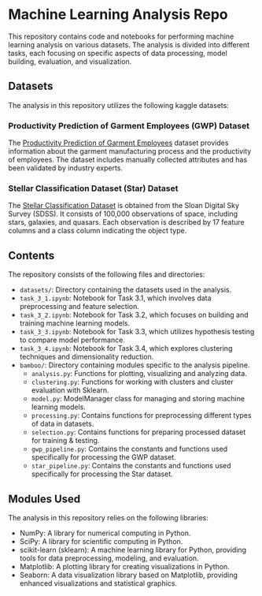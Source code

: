# Machine Learning Analysis Repo

This repository contains code and notebooks for performing machine learning analysis on various datasets. The analysis is divided into different tasks, each focusing on specific aspects of data processing, model building, evaluation, and visualization.

## Datasets

The analysis in this repository utilizes the following kaggle datasets:

### Productivity Prediction of Garment Employees (GWP) Dataset

The [Productivity Prediction of Garment Employees](https://www.kaggle.com/datasets/ishadss/productivity-prediction-of-garment-employees) dataset provides information about the garment manufacturing process and the productivity of employees. The dataset includes manually collected attributes and has been validated by industry experts.

### Stellar Classification Dataset (Star) Dataset

The [Stellar Classification Dataset](https://www.kaggle.com/datasets/fedesoriano/stellar-classification-dataset-sdss17) is obtained from the Sloan Digital Sky Survey (SDSS). It consists of 100,000 observations of space, including stars, galaxies, and quasars. Each observation is described by 17 feature columns and a class column indicating the object type.

## Contents

The repository consists of the following files and directories:

- `datasets/`: Directory containing the datasets used in the analysis.
- `task_3_1.ipynb`: Notebook for Task 3.1, which involves data preprocessing and feature selection.
- `task_3_2.ipynb`: Notebook for Task 3.2, which focuses on building and training machine learning models.
- `task_3_3.ipynb`: Notebook for Task 3.3, which utilizes hypothesis testing to compare model performance.
- `task_3_4.ipynb`: Notebook for Task 3.4, which explores clustering techniques and dimensionality reduction.
- `bamboo/`: Directory containing modules specific to the analysis pipeline.
  - `analysis.py`: Functions for plotting, visualizing and analyzing data.
  - `clustering.py`: Functions for working with clusters and cluster evaluation with Sklearn.
  - `model.py`: ModelManager class for managing and storing machine learning models.
  - `processing.py`: Contains functions for preprocessing different types of data in datasets.
  - `selection.py`: Contains functions for preparing processed dataset for training & testing.
  - `gwp_pipeline.py`: Contains the constants and functions used specifically for processing the GWP dataset.
  - `star_pipeline.py`: Contains the constants and functions used specifically for processing the Star dataset.

## Modules Used

The analysis in this repository relies on the following libraries:

- NumPy: A library for numerical computing in Python.
- SciPy: A library for scientific computing in Python.
- scikit-learn (sklearn): A machine learning library for Python, providing tools for data preprocessing, modeling, and evaluation.
- Matplotlib: A plotting library for creating visualizations in Python.
- Seaborn: A data visualization library based on Matplotlib, providing enhanced visualizations and statistical graphics.